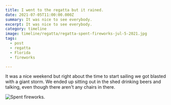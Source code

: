 ```yaml
---
title: I went to the regatta but it rained.
date: 2021-07-05T11:00:00.000Z
summary: It was nice to see everybody.
excerpt: It was nice to see everybody.
category: timeline
image: timeline/regatta/regatta-spent-fireworks-jul-5-2021.jpg
tags:
  - post 
  - regatta
  - Florida
  - fireworks

---
```


It was a nice weekend but right about the time to start sailing we got blasted with a giant storm. We ended up sitting out in the shed drinking beers and talking, even though there aren't any chairs in there.

![Spent fireworks.](/static/img/timeline/regatta/regatta-spent-fireworks-jul-5-2021.jpg "Spent fireworks.")

